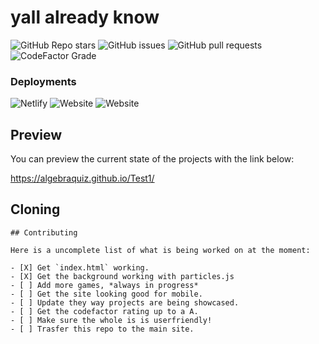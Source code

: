# yall already know

![GitHub Repo stars](https://img.shields.io/github/stars/3kh0/website-v2?color=yellow&label=Repo%20stars&logo=github&style=for-the-badge)
![GitHub issues](https://img.shields.io/github/issues/3kh0/website-v2?logo=github&style=for-the-badge)
![GitHub pull requests](https://img.shields.io/github/issues-pr/3kh0/website-v2?logo=github&style=for-the-badge)
![CodeFactor Grade](https://img.shields.io/codefactor/grade/github/3kh0/website-v2?logo=codefactor&style=for-the-badge)
### Deployments
![Netlify](https://img.shields.io/netlify/e6a0c47e-feb6-4d00-85f5-4865130b58f5?label=netlify&logo=netlify&style=for-the-badge)
![Website](https://img.shields.io/website?down_color=red&down_message=Offline&style=for-the-badge&up_message=Online&url=https%3A%2F%2F3kh0.github.io)
![Website](https://img.shields.io/website?down_color=red&down_message=Offline&label=Vercel&logo=vercel&style=for-the-badge&up_message=Online&url=https%3A%2F%2F3kh0.vercel.app%2F)

## Preview

You can preview the current state of the projects with the link below:

https://algebraquiz.github.io/Test1/

## Cloning


```
## Contributing

Here is a uncomplete list of what is being worked on at the moment:

- [X] Get `index.html` working.
- [X] Get the background working with particles.js
- [ ] Add more games, *always in progress*
- [ ] Get the site looking good for mobile.
- [ ] Update they way projects are being showcased.
- [ ] Get the codefactor rating up to a A.
- [ ] Make sure the whole is is userfriendly!
- [ ] Trasfer this repo to the main site.
